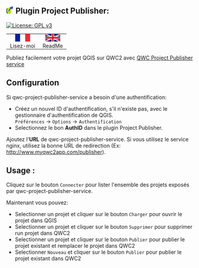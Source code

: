 ## <img src="icon.png" width="20"> Plugin Project Publisher:

[![License: GPL v3](https://img.shields.io/badge/License-GPLv3-blue.svg)](https://www.gnu.org/licenses/gpl-3.0)

<table style="border: none;">
    <tr>
        <td align="center" style="text-align: center; vertical-align: middle;padding: 0;margin: 0;" height="20">
            <a href="README_fr.md">            
                <img src="https://github.com/hampusborgos/country-flags/raw/main/png250px/fr.png" width="40" height="20">
            </a>
        </td>
        <td align="center" style="horizontal-align: center; vertical-align: middle;padding: 0;margin: 0;" height="20">
            <a href="README.md">  
                <img src="https://github.com/hampusborgos/country-flags/raw/main/png250px/gb.png" width="40" height="20">
            </a>
        </td>
    </tr> 
    <td style="text-align: center; vertical-align: middle;padding: 0 10px;">
        Lisez-moi
    </td>
    <td style="text-align: center; vertical-align: middle;padding: 0 10px;">
        ReadMe
    </td>
</table>

Publiez facilement votre projet QGIS sur QWC2 avec [QWC Project Publisher service](https://github.com/naub1n/qwc-project-publisher-service)

## Configuration

Si qwc-project-publisher-service a besoin d'une authentification:
* Créez un nouvel ID d'authentification, s'il n'existe pas, avec le gestionnaire d'authentification de QGIS.</br>
`Préférences` -> `Options` -> `Authentification`
* Selectionnez le bon **AuthID** dans le plugin Project Publisher.

Ajoutez l'**URL** de qwc-project-publisher-service. Si vous utilisez le service nginx, utilisez la bonne URL de redirection (Ex: http://www.myqwc2app.com/publisher).

## Usage :

Cliquez sur le bouton `Connecter` pour lister l'ensemble des projets exposés par qwc-project-publisher-service.

Maintenant vous pouvez:
* Selectionner un projet et cliquer sur le bouton `Charger` pour ouvrir le projet dans QGIS
* Selectionner un projet et cliquer sur le bouton `Supprimer` pour supprimer run projet dans QWC2
* Selectionner un projet et cliquer sur le bouton `Publier` pour publier le projet existant et remplacer le projet dans QWC2
* Selectionner `Nouveau` et cliquer sur le bouton `Publier` pour publier le projet existant dans QWC2